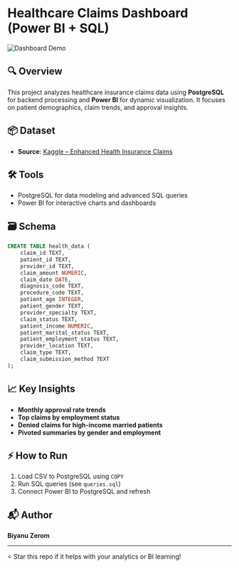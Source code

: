 # Healthcare Claims Dashboard (Power BI + SQL)

![Dashboard Demo](./Dashboard.gif)

## 🔍 Overview

This project analyzes healthcare insurance claims data using **PostgreSQL** for backend processing and **Power BI** for dynamic visualization. It focuses on patient demographics, claim trends, and approval insights.

## 📦 Dataset

* **Source**: [Kaggle – Enhanced Health Insurance Claims](https://www.kaggle.com/datasets/leandrenash/enhanced-health-insurance-claims-dataset)

## 🛠 Tools

* PostgreSQL for data modeling and advanced SQL queries
* Power BI for interactive charts and dashboards

## 🗃 Schema

```sql
CREATE TABLE health_data (
    claim_id TEXT,
    patient_id TEXT,
    provider_id TEXT,
    claim_amount NUMERIC,
    claim_date DATE,
    diagnosis_code TEXT,
    procedure_code TEXT,
    patient_age INTEGER,
    patient_gender TEXT,
    provider_specialty TEXT,
    claim_status TEXT,
    patient_income NUMERIC,
    patient_marital_status TEXT,
    patient_employment_status TEXT,
    provider_location TEXT,
    claim_type TEXT,
    claim_submission_method TEXT
);
```

## 📈 Key Insights

* **Monthly approval rate trends**
* **Top claims by employment status**
* **Denied claims for high-income married patients**
* **Pivoted summaries by gender and employment**

## ⚡ How to Run

1. Load CSV to PostgreSQL using `COPY`
2. Run SQL queries (see `queries.sql`)
3. Connect Power BI to PostgreSQL and refresh

## 📬 Author

**Biyanu Zerom**


---

⭐ Star this repo if it helps with your analytics or BI learning!
